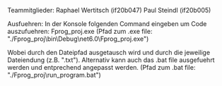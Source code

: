 Teammitglieder:
Raphael Wertitsch (if20b047)
Paul Steindl (if20b005)

Ausfuehren:
In der Konsole folgenden Command eingeben um Code auszufuehren:
Fprog_proj.exe <directory> <fileExtension> (Pfad zum .exe file: "./Fprog_proj\bin\Debug\net6.0\Fprog_proj.exe")

Wobei <directory> durch den Dateipfad ausgetausch wird und <fileExtension> durch die jeweilige Dateiendung (z.B. ".txt").
Alternativ kann auch das .bat file ausgefuehrt werden und entprechend angepasst werden. (Pfad zum .bat file: "./Fprog_proj\run_program.bat")